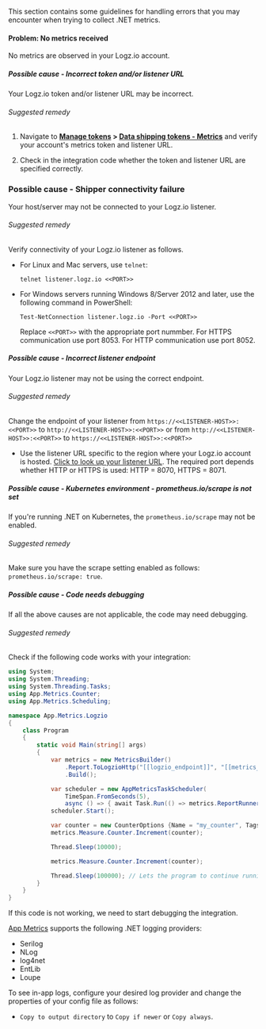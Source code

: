 This section contains some guidelines for handling errors that you may encounter when trying to collect .NET metrics.


#### Problem: No metrics received

No metrics are observed in your Logz.io account.

##### Possible cause - Incorrect token and/or listener URL


Your Logz.io token and/or listener URL may be incorrect.

###### Suggested remedy


1. Navigate to  **[Manage tokens](https://app.logz.io/#/dashboard/settings/manage-tokens/shared) > [Data shipping tokens - Metrics](https://app.logz.io/#/dashboard/settings/manage-tokens/data-shipping?product=metrics)** and verify your account's metrics token and listener URL.

2. Check in the integration code whether the token and listener URL are specified correctly.

### Possible cause - Shipper connectivity failure

Your host/server may not be connected to your Logz.io listener.


###### Suggested remedy


Verify connectivity of your Logz.io listener as follows.

* For Linux and Mac servers, use `telnet`:

  ```shell
  telnet listener.logz.io <<PORT>>
  ```


* For Windows servers running Windows 8/Server 2012 and later, use the following command in PowerShell:

  ```shell
  Test-NetConnection listener.logz.io -Port <<PORT>>
  ```

  Replace `<<PORT>>` with the appropriate port nummber. For HTTPS communication use port 8053. For HTTP communication use port 8052.


##### Possible cause - Incorrect listener endpoint

Your Logz.io listener may not be using the correct endpoint.

###### Suggested remedy

Change the endpoint of your listener from `https://<<LISTENER-HOST>>:<<PORT>>` to `http://<<LISTENER-HOST>>:<<PORT>>` or from `http://<<LISTENER-HOST>>:<<PORT>>` to `https://<<LISTENER-HOST>>:<<PORT>>`


* Use the listener URL specific to the region where your Logz.io account is hosted. [Click to look up your listener URL](https://docs.logz.io/docs/user-guide/admin/hosting-regions/account-region/#available-regions). The required port depends whether HTTP or HTTPS is used: HTTP = 8070, HTTPS = 8071.


##### Possible cause - Kubernetes environment - prometheus.io/scrape is not set

If you're running .NET on Kubernetes, the `prometheus.io/scrape` may not be enabled.

###### Suggested remedy


Make sure you have the scrape setting enabled as follows: `prometheus.io/scrape: true`.


##### Possible cause - Code needs debugging

If all the above causes are not applicable, the code may need debugging.


###### Suggested remedy


Check if the following code works with your integration:

```csharp
using System;
using System.Threading;
using System.Threading.Tasks;
using App.Metrics.Counter;
using App.Metrics.Scheduling;

namespace App.Metrics.Logzio
{
    class Program
    {
        static void Main(string[] args)
        {
            var metrics = new MetricsBuilder()
                .Report.ToLogzioHttp("[[logzio_endpoint]]", "[[metrics_token]]")
                .Build();

            var scheduler = new AppMetricsTaskScheduler(
                TimeSpan.FromSeconds(5),
                async () => { await Task.Run(() => metrics.ReportRunner.RunAsync<LogzioMetricsReporter>()); });
            scheduler.Start();

            var counter = new CounterOptions {Name = "my_counter", Tags = new MetricTags("test", "my_test")};
            metrics.Measure.Counter.Increment(counter);

            Thread.Sleep(10000);

            metrics.Measure.Counter.Increment(counter);

            Thread.Sleep(100000); // Lets the program to continue running so that the scheduler wiil be able to continue sending metrics to Logz.io 
        }
    }
}
```

If this code is not working, we need to start debugging the integration.

[App Metrics](https://www.app-metrics.io/) supports the following .NET logging providers:

* Serilog
* NLog
* log4net
* EntLib
* Loupe

To see in-app logs, configure your desired log provider and change the properties of your config file as follows:

* `Copy to output directory` to `Copy if newer` or `Copy always`.